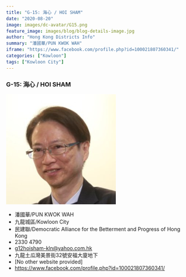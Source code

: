 ```yaml
---
title: "G-15: 海心 / HOI SHAM"
date: "2020-08-20"
image: images/dc-avatar/G15.png
feature_image: images/blog/blog-details-image.jpg
author: "Hong Kong Districts Info"
summary: "潘國華/PUN KWOK WAH"
iframe: "https://www.facebook.com/profile.php?id=100021807360341/"
categories: ["Kowloon"]
tags: ["Kowloon City"]
---
```


### G-15: 海心 / HOI SHAM  
![](/images/dc-avatar/G15.png)  

 - 潘國華/PUN KWOK WAH  
 - 九龍城區/Kowloon City  
 - 民建聯/Democratic Alliance for the Betterment and Progress of Hong Kong  
 - 2330 4790  
 - g12hoisham-kln@yahoo.com.hk  
 - 九龍土瓜灣美景街32號安福大廈地下  
 - [No other website provided]  
 - https://www.facebook.com/profile.php?id=100021807360341/
